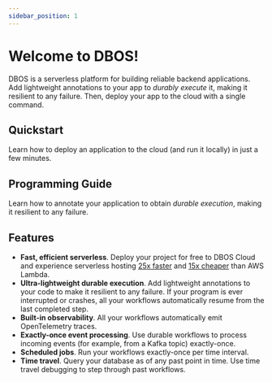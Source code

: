 ```yaml
---
sidebar_position: 1
---
```


# Welcome to DBOS!

DBOS is a serverless platform for building reliable backend applications.
Add lightweight annotations to your app to _durably execute_ it, making it resilient to any failure.
Then, deploy your app to the cloud with a single command.

## Quickstart

Learn how to deploy an application to the cloud (and run it locally) in just a few minutes.

## Programming Guide

Learn how to annotate your application to obtain _durable execution_, making it resilient to any failure.

## Features

- **Fast, efficient serverless**.  Deploy your project for free to DBOS Cloud and experience serverless hosting [25x faster](https://www.dbos.dev/blog/dbos-vs-aws-step-functions-benchmark) and [15x cheaper](https://www.dbos.dev/blog/dbos-vs-lambda-cost) than AWS Lambda.
- **Ultra-lightweight durable execution**. Add lightweight annotations to your code to make it resilient to any failure. If your program is ever interrupted or crashes, all your workflows automatically resume from the last completed step.
- **Built-in observability**. All your workflows automatically emit OpenTelemetry traces. 
- **Exactly-once event processing**. Use durable workflows to process incoming events (for example, from a Kafka topic) exactly-once.
- **Scheduled jobs**. Run your workflows exactly-once per time interval.
- **Time travel**. Query your database as of any past point in time. Use time travel debugging to step through past workflows.

